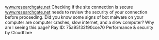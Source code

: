 www.researchgate.net
Checking if the site connection is secure
www.researchgate.net needs to review the security of your connection before proceeding.
Did you know some signs of bot malware on your computer are computer crashes, slow internet, and a slow computer?
Why am I seeing this page? 
Ray ID: 75a95133f90cce70
Performance & security by Cloudflare